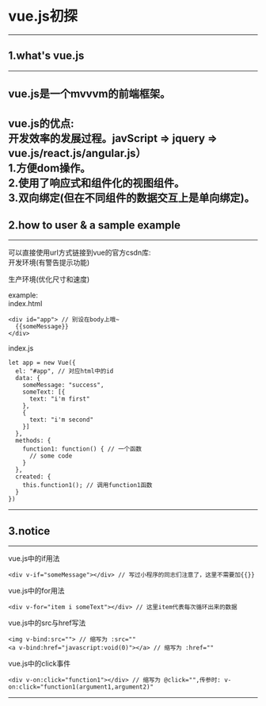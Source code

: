 # vue.js初探
-----------------------------
## 1.what's vue.js
-----------------------------
vue.js是一个mvvvm的前端框架。  
-----------------------------
vue.js的优点:  
开发效率的发展过程。javScript => jquery => vue.js/react.js/angular.js）  
1.方便dom操作。  
2.使用了响应式和组件化的视图组件。  
3.双向绑定(但在不同组件的数据交互上是单向绑定)。
-----------------------------
## 2.how to user & a sample example
-----------------------------
可以直接使用url方式链接到vue的官方csdn库:  
  开发环境(有警告提示功能)
  <script src="https://cdn.jsdelivr.net/npm/vue/dist/vue.js"></script>  
  生产环境(优化尺寸和速度)
  <script src="https://cdn.jsdelivr.net/npm/vue"></script>
example:  
index.html 
```
<div id="app"> // 别设在body上哦~
  {{someMessage}}
</div>
```
index.js
```
let app = new Vue({
  el: "#app", // 对应html中的id
  data: {
    someMessage: "success",  
    someText: [{
      text: "i'm first"
    },
    {
      text: "i'm second" 
    }]
  },
  methods: {
    function1: function() { // 一个函数
      // some code
    }
  },
  created: {
    this.function1(); // 调用function1函数
  }
})
```  
-----------------------------
## 3.notice
-----------------------------
vue.js中的if用法
```  
<div v-if="someMessage"></div> // 写过小程序的同志们注意了，这里不需要加{{}}
```
vue.js中的for用法  
```
<div v-for="item i someText"></div> // 这里item代表每次循环出来的数据
```
vue.js中的src与href写法  
```
<img v-bind:src=""> // 缩写为 :src=""
<a v-bind:href="javascript:void(0)"></a> // 缩写为 :href=""
```
vue.js中的click事件  
```  
<div v-on:click="function1"></div> // 缩写为 @click="",传参时: v-on:click="function1(argument1,argument2)"
```
-----------------------------
  
